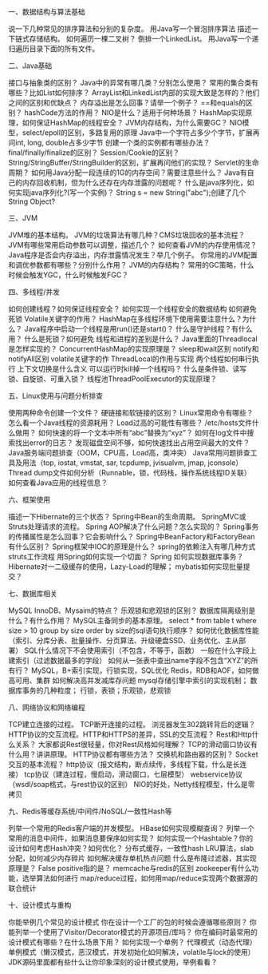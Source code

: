 一、数据结构与算法基础

说一下几种常见的排序算法和分别的复杂度。
用Java写一个冒泡排序算法
描述一下链式存储结构。
如何遍历一棵二叉树？
倒排一个LinkedList。
用Java写一个递归遍历目录下面的所有文件。


二、Java基础

接口与抽象类的区别？
Java中的异常有哪几类？分别怎么使用？
常用的集合类有哪些？比如List如何排序？
ArrayList和LinkedList内部的实现大致是怎样的？他们之间的区别和优缺点？
内存溢出是怎么回事？请举一个例子？
==和equals的区别？
hashCode方法的作用？
NIO是什么？适用于何种场景？
HashMap实现原理，如何保证HashMap的线程安全？
JVM内存结构，为什么需要GC？
NIO模型，select/epoll的区别，多路复用的原理
Java中一个字符占多少个字节，扩展再问int, long, double占多少字节
创建一个类的实例都有哪些办法？
final/finally/finalize的区别？
Session/Cookie的区别？
String/StringBuffer/StringBuilder的区别，扩展再问他们的实现？
Servlet的生命周期？
如何用Java分配一段连续的1G的内存空间？需要注意些什么？
Java有自己的内存回收机制，但为什么还存在内存泄露的问题呢？
什么是java序列化，如何实现java序列化?(写一个实例)？
String s = new String("abc");创建了几个 String Object?


三、JVM

JVM堆的基本结构。
JVM的垃圾算法有哪几种？CMS垃圾回收的基本流程？
JVM有哪些常用启动参数可以调整，描述几个？
如何查看JVM的内存使用情况？
Java程序是否会内存溢出，内存泄露情况发生？举几个例子。
你常用的JVM配置和调优参数都有哪些？分别什么作用？
JVM的内存结构？
常用的GC策略，什么时候会触发YGC，什么时候触发FGC？


四、多线程/并发

如何创建线程？如何保证线程安全？
如何实现一个线程安全的数据结构
如何避免死锁
Volatile关键字的作用？
HashMap在多线程环境下使用需要注意什么？为什么？
Java程序中启动一个线程是用run()还是start()？
什么是守护线程？有什么用？
什么是死锁？如何避免
线程和进程的差别是什么？
Java里面的Threadlocal是怎样实现的？
ConcurrentHashMap的实现原理是？
sleep和wait区别
notify和notifyAll区别
volatile关键字的作
ThreadLocal的作用与实现
两个线程如何串行执行
上下文切换是什么含义
可以运行时kill掉一个线程吗？
什么是条件锁、读写锁、自旋锁、可重入锁？
线程池ThreadPoolExecutor的实现原理？


五、Linux使用与问题分析排查

使用两种命令创建一个文件？
硬链接和软链接的区别？
Linux常用命令有哪些？
怎么看一个Java线程的资源耗用？
Load过高的可能性有哪些？
/etc/hosts文件什么做用？
如何快速的将一个文本中所有“abc”替换为“xyz”？
如何在log文件中搜索找出error的日志？
发现磁盘空间不够，如何快速找出占用空间最大的文件？
Java服务端问题排查（OOM，CPU高，Load高，类冲突）
Java常用问题排查工具及用法（top, iostat, vmstat, sar, tcpdump, jvisualvm, jmap, jconsole）
Thread dump文件如何分析（Runnable，锁，代码栈，操作系统线程ID关联）
如何查看Java应用的线程信息？


六、框架使用

描述一下Hibernate的三个状态？
Spring中Bean的生命周期。
SpringMVC或Struts处理请求的流程。
Spring AOP解决了什么问题？怎么实现的？
Spring事务的传播属性是怎么回事？它会影响什么？
Spring中BeanFactory和FactoryBean有什么区别？
Spring框架中IOC的原理是什么？
spring的依赖注入有哪几种方式
struts工作流程
用Spring如何实现一个切面？
Spring 如何实现数据库事务？
Hibernate对一二级缓存的使用，Lazy-Load的理解；
mybatis如何实现批量提交？


七、数据库相关

MySQL InnoDB、Mysaim的特点？
乐观锁和悲观锁的区别？
数据库隔离级别是什么？有什么作用？
MySQL主备同步的基本原理。
select * from table t where size > 10 group by size order by size的sql语句执行顺序？
如何优化数据库性能（索引、分库分表、批量操作、分页算法、升级硬盘SSD、业务优化、主从部署）
SQL什么情况下不会使用索引（不包含，不等于，函数）
一般在什么字段上建索引（过滤数据最多的字段）
如何从一张表中查出name字段不包含“XYZ”的所有行？
MySQL，B+索引实现，行锁实现，SQL优化
Redis，RDB和AOF，如何做高可用、集群
如何解决高并发减库存问题
mysql存储引擎中索引的实现机制；
数据库事务的几种粒度；
行锁，表锁；乐观锁，悲观锁


八、网络协议和网络编程

TCP建立连接的过程。
TCP断开连接的过程。
浏览器发生302跳转背后的逻辑？
HTTP协议的交互流程。HTTP和HTTPS的差异，SSL的交互流程？
Rest和Http什么关系？ 大家都说Rest很轻量，你对Rest风格如何理解？
TCP的滑动窗口协议有什么用？讲讲原理。
HTTP协议都有哪些方法？
交换机和路由器的区别？
Socket交互的基本流程？
http协议（报文结构，断点续传，多线程下载，什么是长连接）
tcp协议（建连过程，慢启动，滑动窗口，七层模型）
webservice协议（wsdl/soap格式，与rest协议的区别）
NIO的好处，Netty线程模型，什么是零拷贝


九、Redis等缓存系统/中间件/NoSQL/一致性Hash等

列举一个常用的Redis客户端的并发模型。
HBase如何实现模糊查询？
列举一个常用的消息中间件，如果消息要保序如何实现？
如何实现一个Hashtable？你的设计如何考虑Hash冲突？如何优化？
分布式缓存，一致性hash
LRU算法，slab分配，如何减少内存碎片
如何解决缓存单机热点问题
什么是布隆过滤器，其实现原理是？ False positive指的是？
memcache与redis的区别
zookeeper有什么功能，选举算法如何进行
map/reduce过程，如何用map/reduce实现两个数据源的联合统计


十、设计模式与重构

你能举例几个常见的设计模式
你在设计一个工厂的包的时候会遵循哪些原则？
你能列举一个使用了Visitor/Decorator模式的开源项目/库吗？
你在编码时最常用的设计模式有哪些？在什么场景下用？
如何实现一个单例？
代理模式（动态代理）
单例模式（懒汉模式，恶汉模式，并发初始化如何解决，volatile与lock的使用）
JDK源码里面都有些什么让你印象深刻的设计模式使用，举例看看？